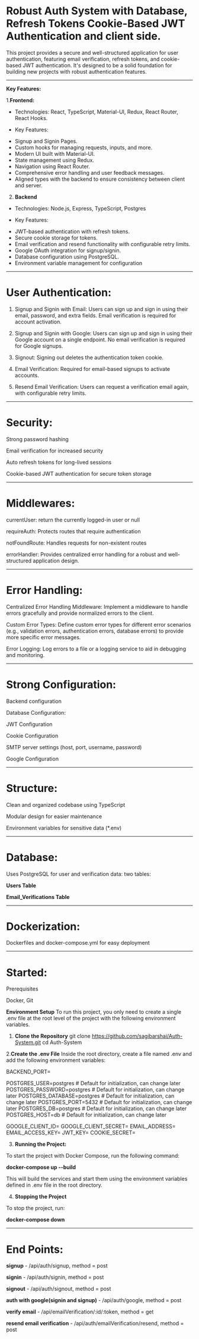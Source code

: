 # Robust Auth System with Database, Refresh Tokens Cookie-Based JWT Authentication and client side.

This project provides a secure and well-structured application for user authentication, featuring email verification, refresh tokens, and cookie-based JWT authentication. It's designed to be a solid foundation for building new projects with robust authentication features.

---

**Key Features:**

1.**Frontend:**

- Technologies: React, TypeScript, Material-UI, Redux, React Router, React Hooks.

- Key Features:
* Signup and Signin Pages.
* Custom hooks for managing requests, inputs, and more.
* Modern UI built with Material-UI.
* State management using Redux.
* Navigation using React Router.
* Comprehensive error handling and user feedback messages.
* Aligned types with the backend to ensure consistency between client and server.


2. **Backend**

- Technologies: Node.js, Express, TypeScript, Postgres

- Key Features:
* JWT-based authentication with refresh tokens.
* Secure cookie storage for tokens.
* Email verification and resend functionality with configurable retry limits.
* Google OAuth integration for signup/signin.
* Database configuration using PostgreSQL.
* Environment variable management for configuration



---

# User Authentication:

1. Signup and Signin with Email: Users can sign up and sign in using their email, password, and extra fields. Email verification is required for account activation.

2. Signup and Signin with Google: Users can sign up and sign in using their Google account on a single endpoint. No email verification is required for Google signups.

3. Signout: Signing out deletes the authentication token cookie.

4. Email Verification: Required for email-based signups to activate accounts.

5. Resend Email Verification: Users can request a verification email again, with configurable retry limits.

---

# Security:

Strong password hashing

Email verification for increased security

Auto refresh tokens for long-lived sessions

Cookie-based JWT authentication for secure token storage

---

# Middlewares:

currentUser: return the currently logged-in user or null

requireAuth: Protects routes that require authentication

notFoundRoute: Handles requests for non-existent routes

errorHandler: Provides centralized error handling for a robust and well-structured application design.

---

# Error Handling:

Centralized Error Handling Middleware: Implement a middleware to handle errors gracefully and provide normalized errors to the client.

Custom Error Types: Define custom error types for different error scenarios (e.g., validation errors, authentication errors, database errors) to provide more specific error messages.

Error Logging: Log errors to a file or a logging service to aid in debugging and monitoring.

---
# Strong Configuration:

Backend configuration

Database Configuration:

JWT Configuration

Cookie Configuration

SMTP server settings (host, port, username, password)

Google Configuration


---

# Structure:

Clean and organized codebase using TypeScript

Modular design for easier maintenance

Environment variables for sensitive data (*.env)

---

# Database:

Uses PostgreSQL for user and verification data:
two tables: 

**Users Table**

**Email_Verifications Table**

---

# Dockerization:

Dockerfiles and docker-compose.yml for easy deployment

---


#  Started:
Prerequisites

Docker, Git

**Environment Setup**
To run this project, you only need to create a single .env file at the root level of the project with the following environment variables.

1. **Clone the Repository**
git clone https://github.com/sagibarshai/Auth-System.git
cd Auth-System

2.**Create the .env File**
Inside the root directory, create a file named .env and add the following environment variables:

BACKEND_PORT=<value>


POSTGRES_USER=postgres  # Default for initialization, can change later
POSTGRES_PASSWORD=postgres  # Default for initialization, can change later
POSTGRES_DATABASE=postgres  # Default for initialization, can change later
POSTGRES_PORT=5432  # Default for initialization, can change later
POSTGRES_DB=postgres  # Default for initialization, can change later
POSTGRES_HOST=db  # Default for initialization, can change later

GOOGLE_CLIENT_ID=<value>
GOOGLE_CLIENT_SECRET=<value>
EMAIL_ADDRESS=<value>
EMAIL_ACCESS_KEY=<value>
JWT_KEY=<value>
COOKIE_SECRET=<value>




3. **Running the Project:**
   
To start the project with Docker Compose, run the following command:

**docker-compose up --build**

This will build the services and start them using the environment variables defined in .env file in the root directory.

4. **Stopping the Project**

To stop the project, run:

**docker-compose down**

---

# End Points:

**signup** - /api/auth/signup, method = post 

**signin** - /api/auth/signin, method = post

**signout** - /api/auth/signout, method = post

**auth with google(signin and signup)** - /api/auth/google, method = post

**verify email** - /api/emailVerification/:id/:token, method = get

**resend email verification** - /api/auth/emailVerification/resend, method = post
